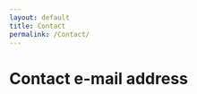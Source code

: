 ```yaml
---
layout: default
title: Contact
permalink: /Contact/
---
```


# Contact e-mail address
**<a href="contact@fluidandelasticity2024.com" target="_blank">**
